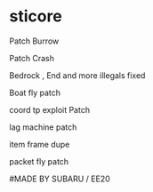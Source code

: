 # sticore
Patch Burrow

Patch Crash

Bedrock , End and more illegals fixed

Boat fly patch

coord tp exploit Patch

lag machine patch

item frame dupe

packet fly patch


#MADE BY SUBARU / EE20

